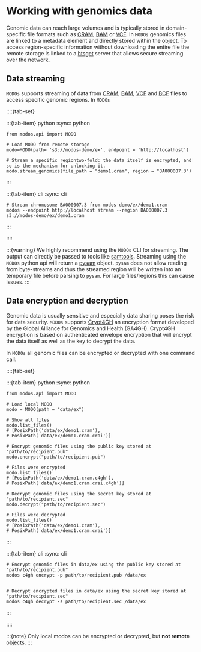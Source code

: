 
# Working with genomics data

Genomic data can reach large volumes and is typically stored in domain-specific file formats such as <a href="https://samtools.github.io/hts-specs/CRAMv3.pdf" target="_blank">CRAM</a>, <a href="https://samtools.github.io/hts-specs/SAMv1.pdf" target="_blank">BAM</a> or <a href="https://samtools.github.io/hts-specs/VCFv4.5.pdf" target="_blank">VCF</a>. In `MODOs` genomics files are linked to a metadata element and directly stored within the object. To access region-specific information without downloading the entire file the remote storage is linked to a <a href="https://academic.oup.com/bioinformatics/article/35/1/119/5040320" target="_blank">htsget</a> server that allows secure streaming over the network.

## Data streaming
`MODOs` supports streaming of data from <a href="https://samtools.github.io/hts-specs/CRAMv3.pdf" target="_blank">CRAM</a>, <a href="https://samtools.github.io/hts-specs/SAMv1.pdf" target="_blank">BAM</a>, <a href="https://samtools.github.io/hts-specs/VCFv4.5.pdf" target="_blank">VCF</a> and <a href="https://samtools.github.io/hts-specs/BCFv2_qref.pdf" target="_blank">BCF</a> files to access specific genomic regions. In `MODOs`


::::{tab-set}

:::{tab-item} python
:sync: python
```{code-block} python
from modos.api import MODO

# Load MODO from remote storage
modo=MODO(path= 's3://modos-demo/ex', endpoint = 'http://localhost')

# Stream a specific regiontwo-fold: the data itself is encrypted, and so is the mechanism for unlocking it.
modo.stream_genomics(file_path = "demo1.cram", region = "BA000007.3")
```
:::

:::{tab-item} cli
:sync: cli
```{code-block} console
# Stream chromosome BA000007.3 from modos-demo/ex/demo1.cram
modos --endpoint http://localhost stream --region BA000007.3 s3://modos-demo/ex/demo1.cram
```
:::

::::

:::{warning}
We highly recommend using the `MODOs` CLI for streaming. The output can directly be passed to tools like <a href="https://www.htslib.org/" target="_blank">samtools</a>. Streaming using the `MODOs` python api will return a <a href="https://pysam.readthedocs.io/en/stable/" target="_blank">pysam</a> object. `pysam` does not allow reading from byte-streams and thus the streamed region will be written into an temporary file before parsing to `pysam`. For large files/regions this can cause issues.
:::

## Data encryption and decryption

Genomic data is usually sensitive and especially data sharing poses the risk for data security.
`MODOs` supports <a href="https://samtools.github.io/hts-specs/crypt4gh.pdf" target="_blank">Crypt4GH</a> an encryption format developed by the Global Alliance for Genomics and Health (GA4GH).
Crypt4GH encryption is based on authenticated envelope encryption that will encrypt the data itself as well as the key to decrypt the data.

In `MODOs` all genomic files can be encrypted or decrypted with one command call:

::::{tab-set}

:::{tab-item} python
:sync: python
```{code-block} python
from modos.api import MODO

# Load local MODO
modo = MODO(path = "data/ex")

# Show all files
modo.list_files()
# [PosixPath('data/ex/demo1.cram'),
# PosixPath('data/ex/demo1.cram.crai')]

# Encrypt genomic files using the public key stored at "path/to/recipient.pub"
modo.encrypt("path/to/recipient.pub")

# Files were encrypted
modo.list_files()
# [PosixPath('data/ex/demo1.cram.c4gh'),
# PosixPath('data/ex/demo1.cram.crai.c4gh')]

# Decrypt genomic files using the secret key stored at "path/to/recipient.sec"
modo.decrypt("path/to/recipient.sec")

# Files were decrypted
modo.list_files()
# [PosixPath('data/ex/demo1.cram'),
# PosixPath('data/ex/demo1.cram.crai')]
```
:::

:::{tab-item} cli
:sync: cli
```{code-block} console
# Encrypt genomic files in data/ex using the public key stored at "path/to/recipient.pub"
modos c4gh encrypt -p path/to/recipient.pub /data/ex


# Decrypt encrypted files in data/ex using the secret key stored at "path/to/recipient.sec"
modos c4gh decrypt -s path/to/recipient.sec /data/ex
```
:::

::::

:::{note}
Only local modos can be encrypted or decrypted, but **not remote** objects.
:::
